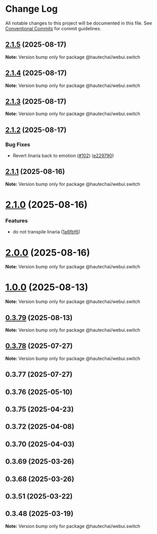 # Change Log

All notable changes to this project will be documented in this file.
See [Conventional Commits](https://conventionalcommits.org) for commit guidelines.

## [2.1.5](https://github.com/HautechAI/webui/compare/@hautechai/webui.switch@2.1.4...@hautechai/webui.switch@2.1.5) (2025-08-17)

**Note:** Version bump only for package @hautechai/webui.switch

## [2.1.4](https://github.com/HautechAI/webui/compare/@hautechai/webui.switch@2.1.3...@hautechai/webui.switch@2.1.4) (2025-08-17)

**Note:** Version bump only for package @hautechai/webui.switch

## [2.1.3](https://github.com/HautechAI/webui/compare/@hautechai/webui.switch@2.1.2...@hautechai/webui.switch@2.1.3) (2025-08-17)

**Note:** Version bump only for package @hautechai/webui.switch

## [2.1.2](https://github.com/HautechAI/webui/compare/@hautechai/webui.switch@2.1.1...@hautechai/webui.switch@2.1.2) (2025-08-17)

### Bug Fixes

- Revert linaria back to emotion ([#102](https://github.com/HautechAI/webui/issues/102)) ([e229790](https://github.com/HautechAI/webui/commit/e229790dae8eba4b3037bbe41365e5a73ab7f6dc))

## [2.1.1](https://github.com/HautechAI/webui/compare/@hautechai/webui.switch@2.1.0...@hautechai/webui.switch@2.1.1) (2025-08-16)

**Note:** Version bump only for package @hautechai/webui.switch

# [2.1.0](https://github.com/HautechAI/webui/compare/@hautechai/webui.switch@1.0.0...@hautechai/webui.switch@2.1.0) (2025-08-16)

### Features

- do not transpile linaria ([1a6fbf6](https://github.com/HautechAI/webui/commit/1a6fbf6353a0e5028040006b5045170cf83f1ba0))

# [2.0.0](https://github.com/HautechAI/webui/compare/@hautechai/webui.switch@1.0.0...@hautechai/webui.switch@2.0.0) (2025-08-16)

**Note:** Version bump only for package @hautechai/webui.switch

# [1.0.0](https://github.com/HautechAI/webui/compare/@hautechai/webui.switch@0.3.79...@hautechai/webui.switch@1.0.0) (2025-08-13)

**Note:** Version bump only for package @hautechai/webui.switch

## [0.3.79](https://github.com/HautechAI/webui/compare/@hautechai/webui.switch@0.3.78...@hautechai/webui.switch@0.3.79) (2025-08-13)

**Note:** Version bump only for package @hautechai/webui.switch

## [0.3.78](https://github.com/HautechAI/webui/compare/@hautechai/webui.switch@0.3.77...@hautechai/webui.switch@0.3.78) (2025-07-27)

**Note:** Version bump only for package @hautechai/webui.switch

## 0.3.77 (2025-07-27)

## 0.3.76 (2025-05-10)

## 0.3.75 (2025-04-23)

## 0.3.72 (2025-04-08)

## 0.3.70 (2025-04-03)

## 0.3.69 (2025-03-26)

## 0.3.68 (2025-03-26)

## 0.3.51 (2025-03-22)

## 0.3.48 (2025-03-19)

**Note:** Version bump only for package @hautechai/webui.switch
